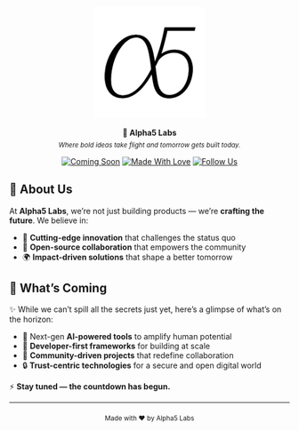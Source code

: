 <div align="center">
  <img src="./Alpha5-logo.png" alt="Alpha5 Labs Logo" width="200"/>

  **🚀 Alpha5 Labs**<br><sub>*Where bold ideas take flight and tomorrow gets built today.*</sub><br>

  [![Coming Soon](https://img.shields.io/badge/🚀-Coming%20Soon-ff69b4?style=flat-square)](#)
  [![Made With Love](https://img.shields.io/badge/Made%20with-❤️%20in%20India-orange?style=flat-square)](#)
  [![Follow Us](https://img.shields.io/badge/Follow-Our%20Journey-0077b5?style=flat-square)](#)
</div>

## 🌌 About Us
At **Alpha5 Labs**, we’re not just building products — we’re **crafting the future**. We believe in:

- 🧬 **Cutting-edge innovation** that challenges the status quo
- 🎯 **Open-source collaboration** that empowers the community
- 🌍 **Impact-driven solutions** that shape a better tomorrow

## 🔮 What’s Coming
✨ While we can’t spill all the secrets just yet, here’s a glimpse of what’s on the horizon:

- 🚀 Next-gen **AI-powered tools** to amplify human potential
- 🔧 **Developer-first frameworks** for building at scale
- 🌟 **Community-driven projects** that redefine collaboration
- 🔒 **Trust-centric technologies** for a secure and open digital world

⚡ **Stay tuned — the countdown has begun.**

---

<div align="center">
  <sub>Made with ❤️ by Alpha5 Labs</sub>
</div>